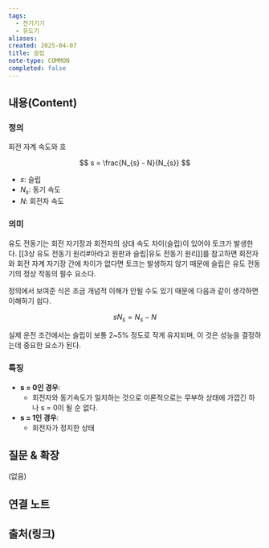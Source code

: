 ```yaml
---
tags:
  - 전기기기
  - 유도기
aliases: 
created: 2025-04-07
title: 슬립
note-type: COMMON
completed: false
---
```


## 내용(Content)

### 정의

회전 자계 속도와 호

$$
s = \frac{N_{s} - N}{N_{s}}
$$
- $s$: 슬립
- $N_{s}$: 동기 속도
- $N$: 회전자 속도

### 의미

유도 전동기는 회전 자기장과 회전자의 상대 속도 차이(슬립)이 있어야 토크가 발생한다. [[3상 유도 전동기 원리#아라고 원판과 슬립|유도 전동기 원리]]를 참고하면 회전자와 회전 자계 자기장 간에 차이가 없다면 토크는 발생하지 않기 때문에 슬립은 유도 전동기의 정상 작동의 필수 요소다.

정의에서 보여준 식은 조금 개념적 이해가 안될 수도 있기 때문에 다음과 같이 생각하면 이해하기 쉽다.

$$
sN_{s} = N_{s} - N
$$



실제 운전 조건에서는 슬립이 보통 2~5% 정도로 작게 유지되며, 이 것은 성능을 결정하는데 중요한 요소가 된다.

### 특징

- **s = 0인 경우**:
	- 회전자와 동기속도가 일치하는 것으로 이론적으로는 무부하 상태에 가깝긴 하나 s = 0이 될 순 없다.
- **s = 1인 경우**:
	- 회전자가 정지한 상태


## 질문 & 확장

(없음)

## 연결 노트

## 출처(링크)

